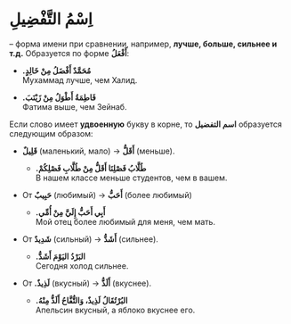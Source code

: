 ﻿# اِسْمُ التَّفْضِيلِ

 – форма имени при сравнении, например, **лучше, больше, сильнее и т.д.** Образуется по форме **أَفْعَلُ**:
   

-   **.مُحَمَّدٌ أَفْضَلُ مِنْ خَالِدٍ**  
    Мухаммад лучше, чем Халид.
    
-   **.فَاطِمَةُ أَطْوَلُ مِنْ زَيْنَبَ**  
    Фатима выше, чем Зейнаб.
   

Если слово имеет **удвоенную** букву в корне, то  **اسم التفضيل** образуется следующим образом:

-  **قَلِيلٌ** (маленький, мало) → **أَقَلُّ** (меньше).
    
    -   **.طُلَّابُ فَصْلِنَا أَقَلُّ مِنْ طُلَّابِ فَصْلِكُمْ**  
        В нашем классе меньше студентов, чем в вашем.
        
-   От **حَبِيبٌ** (любимый) → **أَحَبُّ** (более любимый)
    
    -   **.أَبِي أَحَبُّ إِلَيَّ مِنْ أُمِّي**  
        Мой отец более любимый для меня, чем мать.
        
-   От **شَدِيدٌ** (сильный) → **أَشَدُّ** (сильнее).
    
    -   **.البَرْدُ اليَوْمَ أَشَدُّ**  
        Сегодня холод сильнее.
        
-   От **.لَذِيذٌ** (вкусный) → **أَلَذُّ** (вкуснее).
    
    -   **.البُرْتُقَالُ لَذِيذٌ، وَالتُّفَّاحُ أَلَذُّ مِنْهُ**  
        Апельсин вкусный, а яблоко вкуснее его.
       
